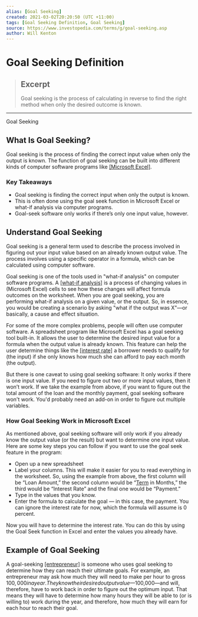```yaml
---
alias: [Goal Seeking]
created: 2021-03-02T20:20:50 (UTC +11:00)
tags: [Goal Seeking Definition, Goal Seeking]
source: https://www.investopedia.com/terms/g/goal-seeking.asp
author: Will Kenton
---
```


# Goal Seeking Definition

> ## Excerpt
> Goal seeking is the process of calculating in reverse to find the right method when only the desired outcome is known.

---

Goal Seeking
## What Is Goal Seeking?

Goal seeking is the process of finding the correct input value when only the output is known. The function of goal seeking can be built into different kinds of computer software programs like [[Microsoft Excel]](https://academy.investopedia.com/collections/excel-for-finance). 

### Key Takeaways

-   Goal seeking is finding the correct input when only the output is known. 
-   This is often done using the goal seek function in Microsoft Excel or what-if analysis via computer programs. 
-   Goal-seek software only works if there’s only one input value, however. 

## Understand Goal Seeking 

Goal seeking is a general term used to describe the process involved in figuring out your input value based on an already known output value. The process involves using a specific operator in a formula, which can be calculated using computer software. 

Goal seeking is one of the tools used in "what-if analysis" on computer software programs. A [[what-if analysis]](https://www.investopedia.com/terms/s/sensitivityanalysis.asp) is a process of changing values in (Microsoft Excel) cells to see how these changes will affect formula outcomes on the worksheet. When you are goal seeking, you are performing what-if analysis on a given value, or the output. So, in essence, you would be creating a scenario by asking "what if the output was X"—or basically, a cause and effect situation. 

For some of the more complex problems, people will often use computer software. A spreadsheet program like Microsoft Excel has a goal seeking tool built-in. It allows the user to determine the desired input value for a formula when the output value is already known. This feature can help the user determine things like the [[interest rate]](https://www.investopedia.com/terms/i/interestrate.asp) a borrower needs to qualify for (the input) if she only knows how much she can afford to pay each month (the output). 

But there is one caveat to using goal seeking software: It only works if there is one input value. If you need to figure out two or more input values, then it won’t work. If we take the example from above, if you want to figure out the total amount of the loan and the monthly payment, goal seeking software won't work. You'd probably need an add-on in order to figure out multiple variables. 

### How Goal Seeking Work in Microsoft Excel

As mentioned above, goal seeking software will only work if you already know the output value (or the result) but want to determine one input value. Here are some key steps you can follow if you want to use the goal seek feature in the program: 

-   Open up a new spreadsheet
-   Label your columns. This will make it easier for you to read everything in the worksheet. So, using the example from above, the first column will be “Loan Amount,” the second column would be “[Term](https://www.investopedia.com/terms/t/term.asp) in Months,” the third would be “Interest Rate” and the final one would be “Payment.”
-   Type in the values that you know. 
-   Enter the formula to calculate the goal — in this case, the payment. You can ignore the interest rate for now, which the formula will assume is 0 percent. 

Now you will have to determine the interest rate. You can do this by using the Goal Seek function in Excel and enter the values you already have. 

## Example of Goal Seeking

A goal-seeking [[entrepreneur]](https://www.investopedia.com/terms/e/entrepreneur.asp) is someone who uses goal seeking to determine how they can reach their ultimate goals. For example, an entrepreneur may ask how much they will need to make per hour to gross $100,000 in a year. They know their desired output value—$100,000—and will, therefore, have to work back in order to figure out the optimum input. That means they will have to determine how many hours they will be able to (or is willing to) work during the year, and therefore, how much they will earn for each hour to reach their goal.
